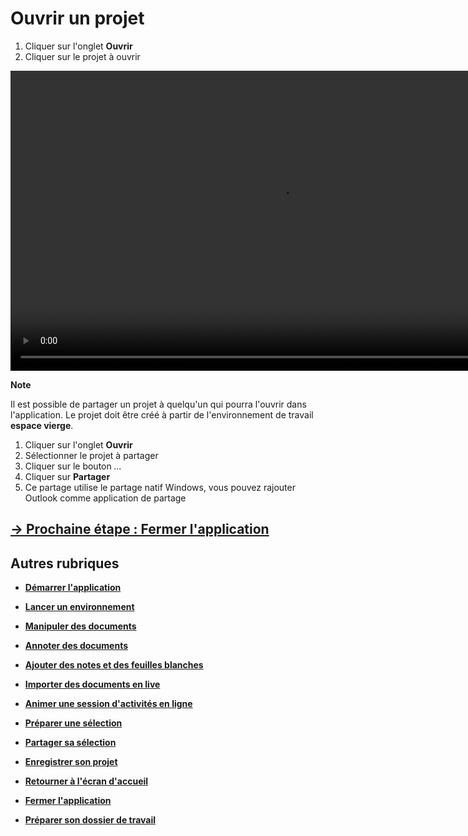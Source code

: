 # Ouvrir un projet

1. Cliquer sur l'onglet **Ouvrir**
2. Cliquer sur le projet à ouvrir

<video controls muted loop autoplay width="864" height="480">
	<source src="./media/open-project.mp4" type="video/mp4">
</video>

**Note**

Il est possible de partager un projet à quelqu'un qui pourra l'ouvrir dans l'application. Le projet doit être créé à partir de l'environnement de travail **espace vierge**.

1. Cliquer sur l'onglet **Ouvrir**
2. Sélectionner le projet à partager
3. Cliquer sur le bouton *...*
4. Cliquer sur **Partager**
5. Ce partage utilise le partage natif Windows, vous pouvez rajouter Outlook comme application de partage

## [&rarr; Prochaine étape : Fermer l'application](./close-app.md)


## Autres rubriques
* [**Démarrer l'application**](./start-app.md)
* [**Lancer un environnement**](./new-universe.md)
* [**Manipuler des documents**](./manipulate-doc.md)
* [**Annoter des documents**](./annotate.md)
* [**Ajouter des notes et des feuilles blanches**](./add-notes.md)
* [**Importer des documents en live**](./import-docs.md)
* [**Animer une session d'activités en ligne**](./companion.md)
* [**Préparer une sélection**](./prepare-selection.md)
* [**Partager sa sélection**](./share-selection.md)
* [**Enregistrer son projet**](./save-project.md)
* [**Retourner à l'écran d'accueil**](./back-home.md)
* [**Fermer l'application**](./close-app.md)

* [**Préparer son dossier de travail**](./prepare-content.md)

